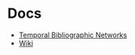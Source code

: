 # Docs

  * [Temporal Bibliographic Networks](https://github.com/bavla/Nets/blob/master/docs/SNA_time.pdf)
  * [Wiki](https://github.com/bavla/Nets/wiki)
